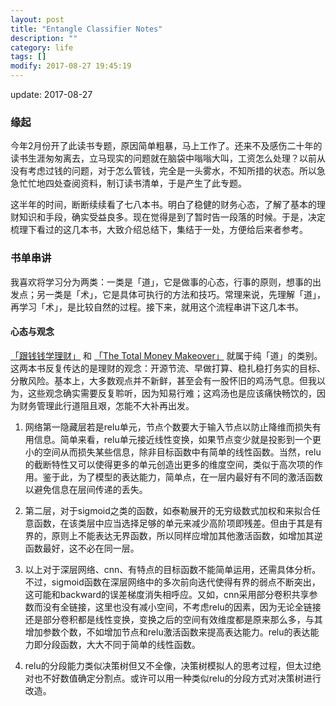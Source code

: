 ```yaml
---
layout: post
title: "Entangle Classifier Notes"
description: ""
category: life
tags: []
modify: 2017-08-27 19:45:19
---
```


update: 2017-08-27

### 缘起
今年2月份开了此读书专题，原因简单粗暴，马上工作了。还来不及感伤二十年的读书生涯匆匆离去，立马现实的问题就在脑袋中嗡嗡大叫，工资怎么处理？以前从没有考虑过钱的问题，对于怎么管钱，完全是一头雾水，不知所措的状态。所以急急忙忙地四处查阅资料，制订读书清单，于是产生了此专题。

这半年的时间，断断续续看了七八本书。明白了稳健的财务心态，了解了基本的理财知识和手段，确实受益良多。现在觉得是到了暂时告一段落的时候。于是，决定梳理下看过的这几本书，大致介绍总结下，集结于一处，方便给后来者参考。


### 书单串讲

我喜欢将学习分为两类：一类是「道」，它是做事的心态，行事的原则，想事的出发点；另一类是「术」，它是具体可执行的方法和技巧。常理来说，先理解「道」，再学习「术」，是比较自然的过程。接下来，就用这个流程串讲下这几本书。


#### 心态与观念

[「跟钱钱学理财」](https://www.evernote.com/l/ADApjMvufXpE8avJHt7pTLldl-zKVVmFGC4) 和 [「The Total Money Makeover」](https://www.evernote.com/l/ADC0cGzrX0VG9YnNzQgRQaKBtr8TxbjNviE) 就属于纯「道」的类别。这两本书反复传达的是理财的观念：开源节流、早做打算、稳扎稳打务实的目标、分散风险。基本上，大多数观点并不新鲜，甚至会有一股怀旧的鸡汤气息。但我以为，这些观念确实需要反复聆听，因为知易行难；这鸡汤也是应该痛快畅饮的，因为财务管理此行道阻且艰，怎能不大补再出发。

1. 网络第一隐藏层若是relu单元，节点个数要大于输入节点以防止降维而损失有用信息。简单来看，relu单元接近线性变换，如果节点变少就是投影到一个更小的空间从而损失某些信息，除非目标函数中有简单的线性函数。当然，relu的截断特性又可以使得更多的单元创造出更多的维度空间，类似于高次项的作用。鉴于此，为了模型的表达能力，简单点，在一层内最好有不同的激活函数以避免信息在层间传递的丢失。

2. 第二层，对于sigmoid之类的函数，如泰勒展开的无穷级数式加权和来拟合任意函数，在该类层中应当选择足够的单元来减少高阶项即残差。但由于其是有界的，原则上不能表达无界函数，所以同样应增加其他激活函数，如增加其逆函数最好，这不必在同一层。

3. 以上对于深层网络、cnn、有特点的目标函数不能简单运用，还需具体分析。不过，sigmoid函数在深层网络中的多次前向迭代使得有界的弱点不断突出，这可能和backward的误差梯度消失相呼应。又如，cnn采用部分卷积共享参数而没有全链接，这里也没有减小空间，不考虑relu的因素，因为无论全链接还是部分卷积都是线性变换，变换之后的空间有效维度都是原来那么多，与其增加参数个数，不如增加节点和relu激活函数来提高表达能力。relu的表达能力即分段函数，大大不同于简单的线性函数。

4. relu的分段能力类似决策树但又不全像，决策树模拟人的思考过程，但太过绝对也不好数值确定分割点。或许可以用一种类似relu的分段方式对决策树进行改造。
